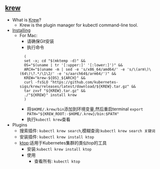 ## [krew](https://github.com/kubernetes-sigs/krew)
* What is [Krew](https://krew.sigs.k8s.io/)?
    * Krew is the plugin manager for kubectl command-line tool.
* [Installing](https://krew.sigs.k8s.io/docs/user-guide/setup/install/)
    * For Mac:
        * 请确保Git安装
        * 执行命令
      ```shell
        (
        set -x; cd "$(mktemp -d)" &&
        OS="$(uname | tr '[:upper:]' '[:lower:]')" &&
        ARCH="$(uname -m | sed -e 's/x86_64/amd64/' -e 's/\(arm\)\(64\)\?.*/\1\2/' -e 's/aarch64$/arm64/')" &&
        KREW="krew-${OS}_${ARCH}" &&
        curl -fsSLO "https://github.com/kubernetes-sigs/krew/releases/latest/download/${KREW}.tar.gz" &&
        tar zxvf "${KREW}.tar.gz" &&
        ./"${KREW}" install krew
        )
      ```
        * 将`$HOME/.krew/bin`添加到环境变量,然后重启terminal
          `export PATH="${KREW_ROOT:-$HOME/.krew}/bin:$PATH"`
        * 执行`kubectl krew`查看
* Plugins
    * 搜索插件: `kubectl krew search`,模糊查询:`kubectl krew search 关键词`
    * 安装插件: `kubectl krew install ktop`
    * [ktop](https://github.com/vladimirvivien/ktop):适用于Kubernetes集群的类似top的工具
        * 安装:`kubectl krew install ktop`
        * 使用
            * 查看所有: `kubectl ktop`
